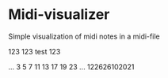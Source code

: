 # Midi-visualizer
Simple visualization of midi notes in a midi-file

 123 123 test 123

... 3 5 7 11 13 17 19 23 ...
122626102021

